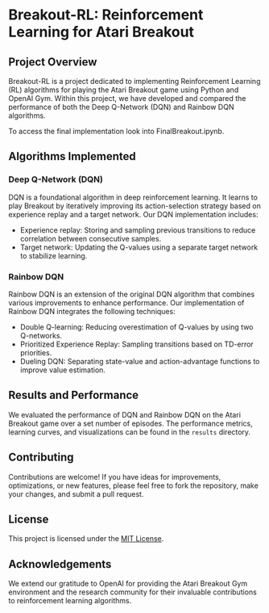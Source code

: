 # Breakout-RL: Reinforcement Learning for Atari Breakout

## Project Overview

Breakout-RL is a project dedicated to implementing Reinforcement Learning (RL) algorithms for playing the Atari Breakout game using Python and OpenAI Gym. Within this project, we have developed and compared the performance of both the Deep Q-Network (DQN) and Rainbow DQN algorithms.

To access the final implementation look into FinalBreakout.ipynb.

## Algorithms Implemented

### Deep Q-Network (DQN)

DQN is a foundational algorithm in deep reinforcement learning. It learns to play Breakout by iteratively improving its action-selection strategy based on experience replay and a target network. Our DQN implementation includes:

- Experience replay: Storing and sampling previous transitions to reduce correlation between consecutive samples.
- Target network: Updating the Q-values using a separate target network to stabilize learning.

### Rainbow DQN

Rainbow DQN is an extension of the original DQN algorithm that combines various improvements to enhance performance. Our implementation of Rainbow DQN integrates the following techniques:

- Double Q-learning: Reducing overestimation of Q-values by using two Q-networks.
- Prioritized Experience Replay: Sampling transitions based on TD-error priorities.
- Dueling DQN: Separating state-value and action-advantage functions to improve value estimation.
  
## Results and Performance

We evaluated the performance of DQN and Rainbow DQN on the Atari Breakout game over a set number of episodes. The performance metrics, learning curves, and visualizations can be found in the `results` directory.

## Contributing

Contributions are welcome! If you have ideas for improvements, optimizations, or new features, please feel free to fork the repository, make your changes, and submit a pull request.

## License

This project is licensed under the [MIT License](LICENSE).

## Acknowledgements

We extend our gratitude to OpenAI for providing the Atari Breakout Gym environment and the research community for their invaluable contributions to reinforcement learning algorithms.
